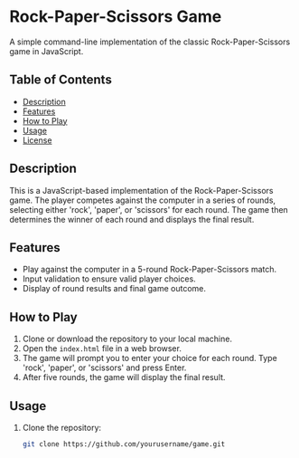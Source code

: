 # Rock-Paper-Scissors Game

A simple command-line implementation of the classic Rock-Paper-Scissors game in JavaScript.

## Table of Contents

- [Description](#description)
- [Features](#features)
- [How to Play](#how-to-play)
- [Usage](#usage)
- [License](#license)

## Description

This is a JavaScript-based implementation of the Rock-Paper-Scissors game. The player competes against the computer in a series of rounds, selecting either 'rock', 'paper', or 'scissors' for each round. The game then determines the winner of each round and displays the final result.

## Features

- Play against the computer in a 5-round Rock-Paper-Scissors match.
- Input validation to ensure valid player choices.
- Display of round results and final game outcome.

## How to Play

1. Clone or download the repository to your local machine.
2. Open the `index.html` file in a web browser.
3. The game will prompt you to enter your choice for each round. Type 'rock', 'paper', or 'scissors' and press Enter.
4. After five rounds, the game will display the final result.

## Usage

1. Clone the repository:

   ```bash
   git clone https://github.com/yourusername/game.git


